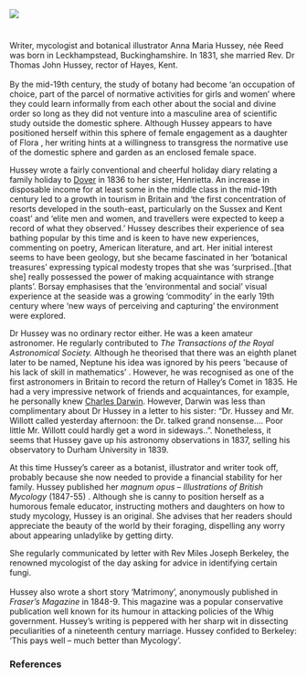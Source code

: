 <a href="https://juncture-digital.org"><img src="https://juncture-digital.org/images/ve-button.png"></a>
<param ve-config title="Anna Maria Hussey, née Reed (5 June 1805 – 26 August 1853)" author="Liz Askey" layout="vtl" banner="/images/banners/19c.jpg">

<param ve-entity eid="Q179224" aliases="Dover">

#

Writer, mycologist and botanical illustrator Anna Maria Hussey, née Reed was born in Leckhampstead, Buckinghamshire. In 1831, she married Rev. Dr Thomas John Hussey, rector of Hayes, Kent. 
<br><br>
By the mid-19th century, the study of botany had become ‘an occupation of choice, part of the parcel of normative activities for girls and women’  where they could learn informally from each other about the social and divine order so long as they did not venture into a masculine area of scientific study outside the domestic sphere.  Although Hussey appears to have positioned herself within this sphere of female engagement as a daughter of Flora , her writing hints at a willingness to transgress the normative use of the domestic sphere and garden as an enclosed female space.
<param ve-image url="https://upload.wikimedia.org/wikipedia/commons/c/c9/Hayes_Library%2C_Hayes_%28West_Face_-_01%29.jpg" label="Hayes Library formerly the rectory" attribution="Doyle of London, via Wikimedia Commons" license="CC BY-SA 4.0">

Hussey wrote a fairly conventional and cheerful holiday diary relating a family holiday to [Dover](/19c/19c-dover) in 1836 to her sister, Henrietta.  An increase in disposable income for at least some in the middle class in the mid-19th century led to a growth in tourism in Britain and ‘the first concentration of resorts developed in the south-east, particularly on the Sussex and Kent coast’ and ‘elite men and women, and travellers were expected to keep a record of what they observed.’  Hussey describes their experience of sea bathing popular by this time  and is keen to have new experiences, commenting on poetry, American literature, and art. Her initial interest seems to have been geology, but she became fascinated in her ‘botanical treasures’ expressing typical modesty tropes that she was ‘surprised..[that she] really possessed the power of making acquaintance with strange plants’.  Borsay emphasises that the ‘environmental and social’ visual experience at the seaside was a growing ‘commodity’ in the early 19th century where ‘new ways of perceiving and capturing’ the environment were explored.  
<param ve-image url="https://upload.wikimedia.org/wikipedia/commons/f/f3/David_Cox_-_Dover_-_Google_Art_Project.jpg" label="Dover, 1832" attribution="David Cox, Public domain, via Wikimedia Commons">
	
Dr Hussey was no ordinary rector either. He was a keen amateur astronomer. He regularly contributed to _The Transactions of the Royal Astronomical Society._  Although he theorised that there was an eighth planet later to be named, Neptune  his idea was ignored by his peers 'because of his lack of skill in mathematics’ . However, he was recognised as one of the first astronomers in Britain to record the return of Halley’s Comet in 1835.  He had a very impressive network of friends and acquaintances, for example, he personally knew [Charles Darwin](/19c/19c-darwin-biography). However, Darwin was less than complimentary about Dr Hussey in a letter to his sister: “Dr. Hussey and Mr. Willott called yesterday afternoon: the Dr. talked grand nonsense…. Poor little Mr. Willott could hardly get a word in sideways..”.    Nonetheless, it seems that Hussey gave up his astronomy observations in 1837, selling his observatory to Durham University in 1839.  

At this time Hussey’s career as a botanist, illustrator and writer took off, probably because she now needed to provide a financial stability for her family.  Hussey published her _magnum opus_ – _Illustrations of British Mycology_  (1847-55) . Although she is canny to position herself as a humorous female educator, instructing mothers and daughters on how to study mycology, Hussey is an original. She advises that her readers should appreciate the beauty of the world by their foraging, dispelling any worry about appearing unladylike by getting dirty. 
<param ve-image url="https://upload.wikimedia.org/wikipedia/commons/b/b0/T._J._Hussey%2C_Illustrations_of_British_mycology_Wellcome_L0025704.jpg" label="Anna Maria Hussey, via Wikimedia Commons" license="CC BY 4.0"> 

She regularly communicated by letter with Rev Miles Joseph Berkeley, the renowned mycologist of the day asking for advice in identifying certain fungi.
<br><br>
Hussey also wrote a short story ‘Matrimony’, anonymously published  in _Fraser’s Magazine_ in 1848-9.   This magazine was a popular conservative publication well known for its humour in attacking policies of the Whig government.  Hussey’s writing is peppered with her sharp wit in dissecting peculiarities of a nineteenth century marriage. Hussey confided to Berkeley: ‘This pays well – much better than Mycology’.  
<param ve-image url="https://iiif.wellcomecollection.org/image/L0022209/full/full/0/default.jpg" label="Illustrations of British mycology, containing figures and description of the funguses of interest and novelty indigenous to Britain" attribtuion="By Mrs. T.J. Hussey. Wellcome Collection">

### References

[^ref1]: p60.
[^ref1]:  All images of Hussey’s art work was accessed from Oak Spring Garden Foundation - Anna Maria Hussey (osgf.org) on 28/12/22. Illustrations used in Hussey’s Illustrations of British Mycology 1847-55.
[^ref1]: Shteir, Ann,B. _Cultivating Women Cultivating Science_. John Hopkins University Press, 1996.7.
[^ref1]: George, Sam, Botany, Sexuality & Women’s Writing: From Modest Shoot to Forward Plant (Manchester University Press, 2007), p.60, p.59.
[^ref1]: Shteir, Op.Cit., p.6.
[^ref1]: Finn, Elizabeth, A., 'Introduction’ pp. I-vi in Libby - Botany, Boats and Bathing Machines: Anna Maria Hussey's holiday in Dover in 1836 (libbyapp.com), p.ii. 
[^ref1]: Borsay, P. _A Room with a View: Visualising the Seaside, c. 1750-1914_. _Transactions of the Royal Historical Society_, 2013 (Sixth Series, Vol. 23. 175-201). 180, accessed 13/08/22.
[^ref1]: Ibid., p.181.
[^ref1]: Borsay, Op. Cit., p.177.
[^ref1]: Ibid., p.201.
[^ref1]: Women's Work (lindahall.org) accessed 271122.
[^ref1]: Skyscript: The Birth of the Outer Planets: Neptune accessed 271122
[^ref1]: Historic Dispute : Is Urbain Le Verrier the true discoverer of Neptune (scienceclarified.com) accessed 271122
[^ref1]: Appearance of Halley's comet: The London, Edinburgh, and Dublin Philosophical Magazine and Journal of Science: Vol 7, No 39 (tandfonline.com) accessed 271122
[^ref1]: "Darwin Correspondence Project".accessed 271122
[^ref1]: Woman’s Work Op.Cit.
[^ref1]: Judith W. Page and Elise L. Smith, _Women, Literature and The Domesticated Landscape: England’s Disciples of Flora, 1780-1870_. (CUP, 2014).106.
   [ser.1 (1847) - Illustrations of British mycology - Biodiversity Heritage Library (biodiversitylibrary.org) ] ser.2   (1855) - Illustrations of British   mycology - Biodiversity Heritage Library (biodiversitylibrary.org)
[^ref1]: Women's Work (lindahall.org) accessed 271122
[^ref1]: Fraser's Magazine 1849-05: Vol 39 Iss 233 : Free Download, Borrow, and Streaming : Internet Archive; Fraser's Magazine 1849-06: Vol 39 Iss 234 : Free Download, Borrow, and Streaming : Internet Archive ; Fraser's Magazine 1849-07: Vol 40 Iss 235 : Free Download, Borrow, and Streaming : Internet Archive accessed 28/12/22.
[^ref1]: Fraser's Magazine 1830-1882 : Free Texts : Free Download, Borrow and Streaming : Internet Archive accessed 28/12/22.
[^ref1]: Page and Smith, Op.Cit.108.

